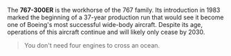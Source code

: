 The **767-300ER** is the workhorse of the 767 family. Its introduction in 1983 marked the beginning of a 37-year production run that would see it become one of Boeing's most successful wide-body aircraft. Despite its age, operations of this aircraft continue and will likely only cease by 2030.

> You don't need four engines to cross an ocean.
